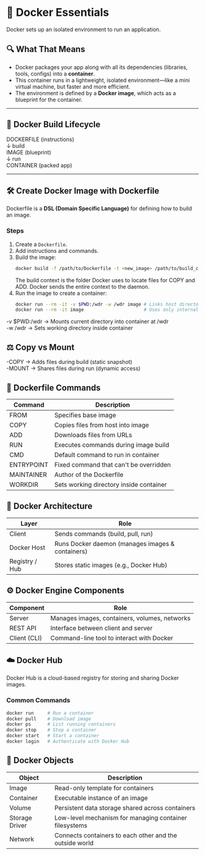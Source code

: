 # 🐳 Docker Essentials

Docker sets up an isolated environment to run an application.

## 🔍 What That Means

- Docker packages your app along with all its dependencies (libraries, tools, configs) into a **container**.
- This container runs in a lightweight, isolated environment—like a mini virtual machine, but faster and more efficient.
- The environment is defined by a **Docker image**, which acts as a blueprint for the container.

---

## 🔄 Docker Build Lifecycle
DOCKERFILE (instructions)  
↓ build  
IMAGE (blueprint)  
↓ run  
CONTAINER (packed app)

---

## 🛠️ Create Docker Image with Dockerfile

Dockerfile is a **DSL (Domain Specific Language)** for defining how to build an image.

### Steps

1. Create a `Dockerfile`.
2. Add instructions and commands.
3. Build the image:
   ```bash
   docker build -f /path/to/Dockerfile -t <new_image> /path/to/build_context
	```
	The build context is the folder Docker uses to locate files for COPY and ADD. Docker sends  the entire context to the daemon.
4. Run the image to create a container:
   ```bash
   docker run --rm -it -v $PWD:/wdr -w /wdr image # Links host directory to container. Enables access to external files.
   docker run --rm -it image                      # Uses only internal container files. No access to host system.
	```
-v $PWD:/wdr → Mounts current directory into container at /wdr  
-w /wdr → Sets working directory inside container

## ⚖️ Copy vs Mount
-COPY → Adds files during build (static snapshot)  
-MOUNT → Shares files during run (dynamic access)

## 📜 Dockerfile Commands

| Command      | Description                                      |
|--------------|--------------------------------------------------|
| FROM         | Specifies base image                             |
| COPY         | Copies files from host into image                |
| ADD          | Downloads files from URLs                        |
| RUN          | Executes commands during image build             |
| CMD          | Default command to run in container              |
| ENTRYPOINT   | Fixed command that can't be overridden           |
| MAINTAINER   | Author of the Dockerfile                         |
| WORKDIR      | Sets working directory inside container          |

## 🧱 Docker Architecture

| Layer           | Role                                              |
|-----------------|---------------------------------------------------|
| Client          | Sends commands (build, pull, run)                 |
| Docker Host     | Runs Docker daemon (manages images & containers) |
| Registry / Hub  | Stores static images (e.g., Docker Hub)          |

## ⚙️ Docker Engine Components

| Component       | Role                                               |
|-----------------|----------------------------------------------------|
| Server          | Manages images, containers, volumes, networks      |
| REST API        | Interface between client and server                |
| Client (CLI)    | Command-line tool to interact with Docker          |

## ☁️ Docker Hub

Docker Hub is a cloud-based registry for storing and sharing Docker images.

### Common Commands
```bash
docker run     # Run a container
docker pull    # Download image
docker ps      # List running containers
docker stop    # Stop a container
docker start   # Start a container
docker login   # Authenticate with Docker Hub
```

## 🧩 Docker Objects

| Object          | Description                                      |
|-----------------|--------------------------------------------------|
| Image           | Read-only template for containers                |
| Container       | Executable instance of an image                  |
| Volume          | Persistent data storage shared across containers |
| Storage Driver  | Low-level mechanism for managing container filesystems |
| Network         | Connects containers to each other and the outside world |

<!--
🧑‍🍳 Docker Restaurant Analogy

| Concept          | Analogy                                         |
|------------------|-------------------------------------------------|
| Docker Daemon    | 👨‍🍳 Chef (does the work)                        |
| Docker Image     | 📖 Recipe (instructions)                         |
| Docker Container | 🍽️ Meal (final product)                         |
| Docker Volume    | 🧺 Pantry (persistent ingredients/data)          |

🗃️ Storage Driver vs Volume

| Action           | Role of Storage Driver                          |
|------------------|--------------------------------------------------|
| Create volume    | Allocates space on host filesystem               |
| Mount volume     | Integrates volume into container FS              |
| Read/write data  | Manages how data is stored/retrieved            |
| Delete volume    | Cleans up data and metadata                      |
--!>
